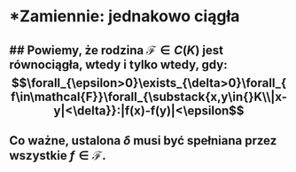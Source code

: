 #  *Zamiennie: jednakowo ciągła
## ## Powiemy, że **rodzina $\mathcal{F} \in{}C(K)$ jest równociągła**, wtedy i tylko wtedy, gdy: $$\forall_{\epsilon>0}\exists_{\delta>0}\forall_{f\in\mathcal{F}}\forall_{\substack{x,y\in{}K\\|x-y|<\delta}}:|f(x)-f(y)|<\epsilon$$
## Co ważne, ustalona $\delta$  musi być spełniana przez wszystkie $f\in\mathcal{F}$.